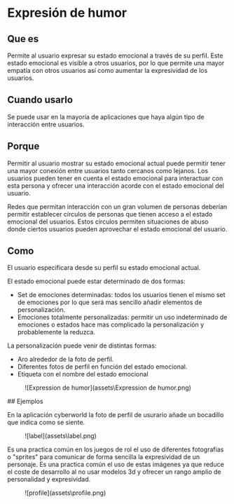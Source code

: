 # Expresión de humor

## Que es

Permite al usuario expresar su estado emocional a través de su perfil. Este estado emocional es visible a otros usuarios, por lo que permite una mayor empatía con otros usuarios así como aumentar la expresividad de los usuarios.

## Cuando usarlo

Se puede usar en la mayoría de aplicaciones que haya algún tipo de interacción entre usuarios. 

## Porque

Permitir al usuario mostrar su estado emocional actual puede permitir tener una mayor conexión entre usuarios tanto cercanos como lejanos. Los usuarios pueden tener en cuenta el estado emocional para interactuar con esta persona y ofrecer una interacción acorde con el estado emocional del usuario.

Redes que permitan interacción con un gran volumen de personas deberían permitir establecer círculos de personas que tienen acceso a el estado emocional del usuarios. Estos círculos permiten situaciones de abuso donde ciertos usuarios pueden aprovechar el estado emocional del usuario.

## Como

El usuario especificara desde su perfil su estado emocional actual.

El estado emocional puede estar determinado de dos formas:

* Set de emociones determinadas: todos los usuarios tienen el mismo set de emociones por lo que será mas sencillo añadir elementos de personalización. 
* Emociones totalmente personalizadas: permitir un uso indeterminado de emociones o estados hace mas complicado la personalización y probablemente la reduzca.

La personalización puede venir de distintas formas:

* Aro alrededor de la foto de perfil.
* Diferentes fotos de perfil en función del estado emocional.
* Etiqueta con el nombre del estado emocional
<figure markdown>
   ![Expression de humor](assets\Expression de humor.png)
   <figcaption></figcaption>
</figure>
## Ejemplos

En la aplicación cyberworld la foto de perfil de usurario añade un bocadillo que indica como se siente.

<figure markdown>
   ![label](assets\label.png)
  <figcaption></figcaption>
</figure>


Es una practica común en los juegos de rol el uso de diferentes fotografías o "sprites" para comunicar de forma sencilla la expresividad de un personaje. Es una practica común el uso de estas imágenes ya que reduce el coste de desarrollo al no usar modelos 3d y ofrecer un rango amplio de personalidad y expresividad.
<figure markdown>
   ![profile](assets\profile.png)
   <figcaption></figcaption>
</figure>